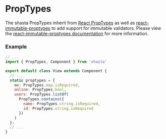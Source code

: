 # PropTypes


The shasta PropTypes inherit from [React PropTypes](https://facebook.github.io/react/docs/reusable-components.html#prop-validation) as well as [react-immutable-proptypes](https://github.com/HurricaneJames/react-immutable-proptypes) to add support for immutable validators. Please view the [react-immutable-proptypes documentation](https://github.com/HurricaneJames/react-immutable-proptypes/blob/master/README.md) for more information.

### Example

```js
// ...
import { PropTypes, Component } from 'shasta'

export default class View extends Component {
  // ...
  static proptypes = {
    me: PropTypes.map.isRequired,
    online: PropTypes.bool,
    users: PropTypes.listOf(
      PropTypes.contains({
        name: PropTypes.string.isRequired,
        id: PropTypes.string.isRequired
      })
    )
  };
  // ...
}

```

